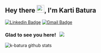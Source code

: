 ## Hey there <img src="https://media.giphy.com/media/hvRJCLFzcasrR4ia7z/giphy.gif" width="25px">, I'm Karti Batura

[![Linkedin Badge](https://img.shields.io/badge/LinkedIn-0077B5?style=for-the-badge&logo=linkedin&logoColor=white)](https://www.linkedin.com/in/karti-batura/)
[![Gmail Badge](https://img.shields.io/badge/Gmail-D14836?style=for-the-badge&logo=gmail&logoColor=white)](mailto:kartikeyabatura.kb@gmail.com?subject=[GitHub])


### Glad to see you here! &nbsp; ![](https://visitor-badge.glitch.me/badge?page_id=k-batura)

<p><img align="left" src="https://github-readme-stats.vercel.app/api/top-langs/?username=k-batura&layout=compact" alt="k-batura github stats" /></p>
